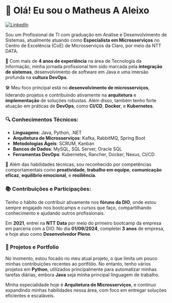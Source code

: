 # 👋 Olá! Eu sou o Matheus A Aleixo

[![LinkedIn](https://img.shields.io/badge/LinkedIn-Profile-blue)](https://www.linkedin.com/in/matheusaaleixo/)

Sou um Profissional de TI com graduação em Análise e Desenvolvimento de Sistemas, atualmente atuando como **Especialista em Microsserviços** no Centro de Excelência (CoE) de Microsserviços da Claro, por meio da NTT DATA.

💼 Com mais de **4 anos de experiência** na área de Tecnologia da Informação, minha jornada profissional tem sido marcada pela **integração de sistemas**, desenvolvimento de software em Java e uma imersão profunda na **cultura DevOps**.

🛠️ Meu foco principal está no **desenvolvimento de microsserviços**, liderando projetos e contribuindo ativamente na **arquitetura** e **implementação** de soluções robustas. Além disso, também tenho forte atuação em práticas de **DevOps**, como **CI/CD**, **Docker**, e **Kubernetes**.

### 🔍 Conhecimentos Técnicos:

- **Linguagens**: Java, Python, .NET
- **Arquitetura de Microsserviços**: Kafka, RabbitMQ, Spring Boot
- **Metodologias Ágeis**: SCRUM, Kanban
- **Bancos de Dados**: MySQL, SQL Server, Oracle SQL
- **Ferramentas DevOps**: Kubernetes, Rancher, Docker, Nexus, CI/CD

🌟 Além das habilidades técnicas, sou reconhecido por competências comportamentais como **proatividade**, **trabalho em equipe**, **comunicação eficaz**, **equilíbrio emocional**, e **resiliência**.

### 📚 Contribuições e Participações:
Tenho o hábito de contribuir ativamente nos **fóruns da DIO**, onde estou sempre engajado nos bootcamps e cursos que faço, compartilhando conhecimento e ajudando outros profissionais.

Em **2021**, entrei na **NTT Data** por meio do primeiro bootcamp da empresa em parceria com a DIO. No dia **01/09/2024**, completei **3 anos** de empresa, e hoje atuo como **Desenvolvedor Pleno**.

### 📂 Projetos e Portfolio
No momento, estou focado no meu atual projeto, o que limita um pouco minhas contribuições recentes ao portfólio. No entanto, tenho vários projetos em **Python**, utilizados principalmente para automatizar minhas tarefas diárias, embora **Java** seja minha principal linguagem de trabalho.

Minha especialidade hoje é **Arquitetura de Microsserviços**, e continuo expandindo minhas habilidades nessa área, com foco em entregar soluções eficientes e escaláveis.


